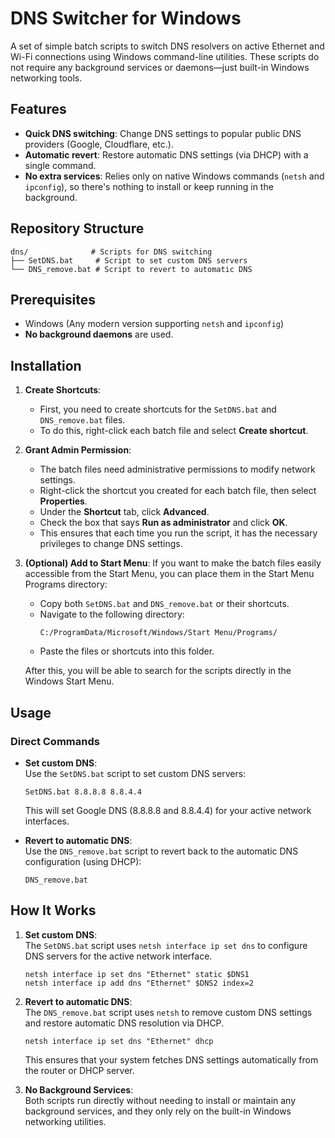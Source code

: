 
# DNS Switcher for Windows

A set of simple batch scripts to switch DNS resolvers on active Ethernet and Wi-Fi connections using Windows command-line utilities. These scripts do not require any background services or daemons—just built-in Windows networking tools.

## Features

- **Quick DNS switching**: Change DNS settings to popular public DNS providers (Google, Cloudflare, etc.).
- **Automatic revert**: Restore automatic DNS settings (via DHCP) with a single command.
- **No extra services**: Relies only on native Windows commands (`netsh` and `ipconfig`), so there's nothing to install or keep running in the background.

## Repository Structure

```text
dns/              # Scripts for DNS switching
├── SetDNS.bat     # Script to set custom DNS servers
└── DNS_remove.bat # Script to revert to automatic DNS
```

## Prerequisites

- Windows (Any modern version supporting `netsh` and `ipconfig`)
- **No background daemons** are used.

## Installation

1. **Create Shortcuts**:
   - First, you need to create shortcuts for the `SetDNS.bat` and `DNS_remove.bat` files. 
   - To do this, right-click each batch file and select **Create shortcut**.
   
2. **Grant Admin Permission**:
   - The batch files need administrative permissions to modify network settings.
   - Right-click the shortcut you created for each batch file, then select **Properties**.
   - Under the **Shortcut** tab, click **Advanced**.
   - Check the box that says **Run as administrator** and click **OK**.
   - This ensures that each time you run the script, it has the necessary privileges to change DNS settings.

3. **(Optional) Add to Start Menu**:
   If you want to make the batch files easily accessible from the Start Menu, you can place them in the Start Menu Programs directory:
   
   - Copy both `SetDNS.bat` and `DNS_remove.bat` or their shortcuts.
   - Navigate to the following directory:
     ```
     C:/ProgramData/Microsoft/Windows/Start Menu/Programs/
     ```
   - Paste the files or shortcuts into this folder.
   
   After this, you will be able to search for the scripts directly in the Windows Start Menu.

## Usage

### Direct Commands

- **Set custom DNS**:  
  Use the `SetDNS.bat` script to set custom DNS servers:

  ```batch
  SetDNS.bat 8.8.8.8 8.8.4.4
  ```

  This will set Google DNS (8.8.8.8 and 8.8.4.4) for your active network interfaces.

- **Revert to automatic DNS**:  
  Use the `DNS_remove.bat` script to revert back to the automatic DNS configuration (using DHCP):

  ```batch
  DNS_remove.bat
  ```

## How It Works

1. **Set custom DNS**:  
   The `SetDNS.bat` script uses `netsh interface ip set dns` to configure DNS servers for the active network interface.

   ```batch
   netsh interface ip set dns "Ethernet" static $DNS1
   netsh interface ip add dns "Ethernet" $DNS2 index=2
   ```

2. **Revert to automatic DNS**:  
   The `DNS_remove.bat` script uses `netsh` to remove custom DNS settings and restore automatic DNS resolution via DHCP.

   ```batch
   netsh interface ip set dns "Ethernet" dhcp
   ```

   This ensures that your system fetches DNS settings automatically from the router or DHCP server.

3. **No Background Services**:  
   Both scripts run directly without needing to install or maintain any background services, and they only rely on the built-in Windows networking utilities.
